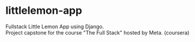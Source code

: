 # littlelemon-app
Fullstack Little Lemon App using Django. <br>
Project capstone for the course "The Full Stack" hosted by Meta. (coursera)


